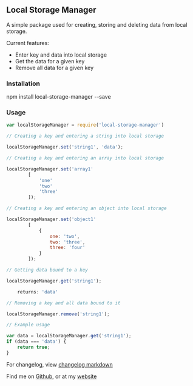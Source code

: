 ## Local Storage Manager

A simple package used for creating, storing and deleting data from local storage.

Current features:
* Enter key and data into local storage
* Get the data for a given key
* Remove all data for a given key

### Installation

npm install local-storage-manager --save

### Usage

```javascript
var localStorageManager = require('local-storage-manager')

// Creating a key and entering a string into local storage

localStorageManager.set('string1', 'data');

// Creating a key and entering an array into local storage

localStorageManager.set('array1' 
		[ 
			'one'
			'two'
			'three'
		]);

// Creating a key and entering an object into local storage

localStorageManager.set('object1' 
		[
			{
				one: 'two',
				two: 'three',
				three: 'four'
			}	
		]);

// Getting data bound to a key

localStorageManager.get('string1');

	returns: 'data'

// Removing a key and all data bound to it

localStorageManager.remove('string1');

// Example usage

var data = localStorageManager.get('string1');
if (data === 'data') {
	return true;
}
```

For changelog, view [changelog markdown](https://github.com/3stacks/local-storage-manager/blob/master/changelog.md "changelog")

Find me on [Github](https://github.com/3stacks/ "Github"),
or at my [website](http://lukeboyle.com "My website")